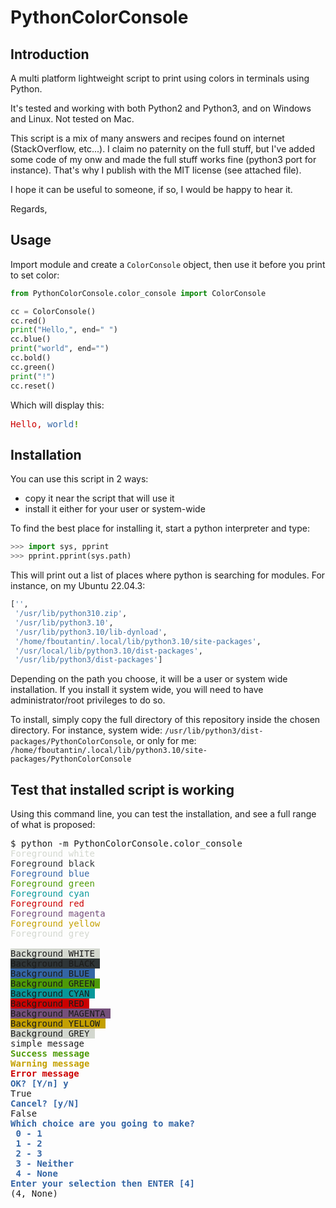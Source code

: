 # PythonColorConsole

## Introduction

A multi platform lightweight script to print using colors in terminals using Python.

It's tested and working with both Python2 and Python3, and on Windows and Linux.
Not tested on Mac.

This script is a mix of many answers and recipes found on internet (StackOverflow, etc...).
I claim no paternity on the full stuff, but I've added some code of my onw and made the full stuff works fine (python3 port for instance).
That's why I publish with the MIT license (see attached file).

I hope it can be useful to someone, if so, I would be happy to hear it.

Regards,

## Usage

Import module and create a `ColorConsole` object, then use it before you print to set color:

```python
from PythonColorConsole.color_console import ColorConsole

cc = ColorConsole()
cc.red()
print("Hello,", end=" ")
cc.blue()
print("world", end="")
cc.bold()
cc.green()
print("!")
cc.reset()
```

Which will display this:

<pre><font color="#CC0000">Hello, </font><font color="#3465A4">world</font><font color="#4E9A06"><b>!</b></font></pre>

## Installation

You can use this script in 2 ways:

- copy it near the script that will use it
- install it either for your user or system-wide

To find the best place for installing it, start a python interpreter and type:

```python
>>> import sys, pprint
>>> pprint.pprint(sys.path)
```

This will print out a list of places where python is searching for modules.
For instance, on my Ubuntu 22.04.3:

```python
['',
 '/usr/lib/python310.zip',
 '/usr/lib/python3.10',
 '/usr/lib/python3.10/lib-dynload',
 '/home/fboutantin/.local/lib/python3.10/site-packages',
 '/usr/local/lib/python3.10/dist-packages',
 '/usr/lib/python3/dist-packages']
```

Depending on the path you choose, it will be a user or system wide installation.
If you install it system wide, you will need to have administrator/root privileges to do so.

To install, simply copy the full directory of this repository inside the chosen directory.
For instance, system wide: `/usr/lib/python3/dist-packages/PythonColorConsole`, or only for me: `/home/fboutantin/.local/lib/python3.10/site-packages/PythonColorConsole`

## Test that installed script is working

Using this command line, you can test the installation, and see a full range of what is proposed:

<pre>$ python -m PythonColorConsole.color_console
<font color="#D3D7CF">Foreground white</font>
<font color="#2E3436">Foreground black</font>
<font color="#3465A4">Foreground blue</font>
<font color="#4E9A06">Foreground green</font>
<font color="#06989A">Foreground cyan</font>
<font color="#CC0000">Foreground red</font>
<font color="#75507B">Foreground magenta</font>
<font color="#C4A000">Foreground yellow</font>
<font color="#D3D7CF">Foreground grey</font>

<span style="background-color:#D3D7CF">Background WHITE </span>
<span style="background-color:#2E3436">Background BLACK </span>
<span style="background-color:#3465A4">Background BLUE </span>
<span style="background-color:#4E9A06">Background GREEN </span>
<span style="background-color:#06989A">Background CYAN </span>
<span style="background-color:#CC0000">Background RED </span>
<span style="background-color:#75507B">Background MAGENTA </span>
<span style="background-color:#C4A000">Background YELLOW </span>
<span style="background-color:#D3D7CF">Background GREY </span>
simple message
<font color="#4E9A06"><b>Success message</b></font>
<font color="#C4A000"><b>Warning message</b></font>
<font color="#CC0000"><b>Error message</b></font>
<font color="#3465A4"><b>OK? [Y/n] y</b></font>
True
<font color="#3465A4"><b>Cancel? [y/N]  </b></font>
False
<font color="#3465A4"><b>Which choice are you going to make?</b></font>
<font color="#3465A4"><b> 0 - 1</b></font>
<font color="#3465A4"><b> 1 - 2</b></font>
<font color="#3465A4"><b> 2 - 3</b></font>
<font color="#3465A4"><b> 3 - Neither</b></font>
<font color="#3465A4"><b> 4 - None</b></font>
<font color="#3465A4"><b>Enter your selection then ENTER [4] </b></font>
(4, None)
</pre>